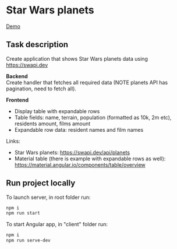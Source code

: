# Star Wars planets
[Demo](https://bzaitsev.github.io/angular-swapi-table/)

## Task description
Create application that shows Star Wars planets data using https://swapi.dev

**Backend**  
Create handler that fetches all required data (NOTE planets API has pagination, need to fetch all).

**Frontend**  
- Display table with expandable rows
- Table fields: name, terrain, population (formatted as 10k, 2m etc), residents amount, films amount
- Expandable row data: resident names and film names

Links:  
- Star Wars planets: https://swapi.dev/api/planets  
- Material table (there is example with expandable rows as well): https://material.angular.io/components/table/overview

## Run project locally
To launch server, in root folder run:  
```sh
npm i  
npm run start
```  

To start Angular app, in "client" folder run:  
```sh
npm i  
npm run serve-dev
```